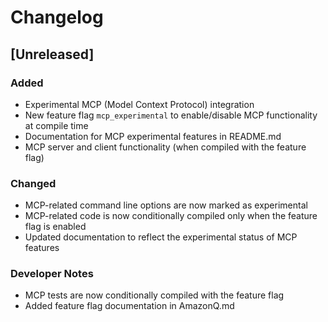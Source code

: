 # Changelog

## [Unreleased]

### Added
- Experimental MCP (Model Context Protocol) integration
- New feature flag `mcp_experimental` to enable/disable MCP functionality at compile time
- Documentation for MCP experimental features in README.md
- MCP server and client functionality (when compiled with the feature flag)

### Changed
- MCP-related command line options are now marked as experimental
- MCP-related code is now conditionally compiled only when the feature flag is enabled
- Updated documentation to reflect the experimental status of MCP features

### Developer Notes
- MCP tests are now conditionally compiled with the feature flag
- Added feature flag documentation in AmazonQ.md

